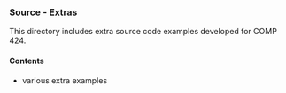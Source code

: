 ### Source - Extras

This directory includes extra source code examples developed for COMP 424.

#### Contents
* various extra examples
